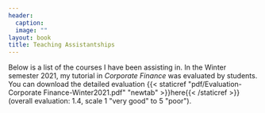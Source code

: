 ```yaml
---
header: 
  caption: 
  image: ""
layout: book
title: Teaching Assistantships
---
```


Below is a list of the courses I have been assisting in. In the Winter semester 2021, my tutorial in _Corporate Finance_ was evaluated by students. You can download the detailed evaluation {{< staticref "pdf/Evaluation-Corporate Finance-Winter2021.pdf" "newtab" >}}here{{< /staticref >}} (overall evaluation: 1.4, scale 1 "very good" to 5 "poor"). 
